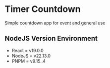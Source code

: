 
# Timer Countdown

Simple countdown app for event and general use

## NodeJS Version Environment

- React = v19.0.0
- NodeJS = v22.13.0
- PNPM = v9.15..4
